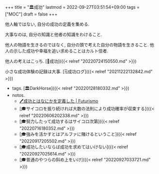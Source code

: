 +++
title = "🏛成功"
lastmod = 2022-09-27T03:51:54+09:00
tags = ["MOC"]
draft = false
+++

他人軸ではない, 自分の成功の定義を集める.

大事なのは, 自分の知識と他者の知識をわけること.

他人の物語を生きるのではなく, 自分の頭で考えた自分の物語を生きること. 他人の示した成功や幸福を追い求めることはカルト信者.

他人の考えはこっち. [📝成功]({{< relref "20220724150550.md" >}})

小さな成功体験の記録は大事. [🗒成功ログ]({{< relref "20211222132842.md" >}})

-   tags. [🏛DarkHorse]({{< relref "20220128180332.md" >}})
-   notos.
    -   [🖊成功とはなにかを定義した | Futurismo](https://futurismo.biz/archives/5849/)
    -   [🎓サイコロを振り続ければ大数の法則により成功確率が収束する]({{< relref "20220606202338.md" >}})
    -   [🎓努力したって成功するはサイコロ次第]({{< relref "20220716180352.md" >}})
    -   [🎓強みを活かすとはアルファに賭けるということ]({{< relref "20220917205502.md" >}})
    -   [🎓成功したいならば成功を求めてはいけない]({{< relref "20220927025614.md" >}})
    -   [🎓普通のやつらの斜め上をいけ]({{< relref "20220927033721.md" >}})
